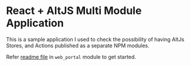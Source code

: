 # React + AltJS Multi Module Application

This is a sample application I used to check the possibility of having AltJs Stores, and Actions published as a separate
NPM modules. 

Refer [readme file](web_portal/readme.md) in `web_portal` module to get started.